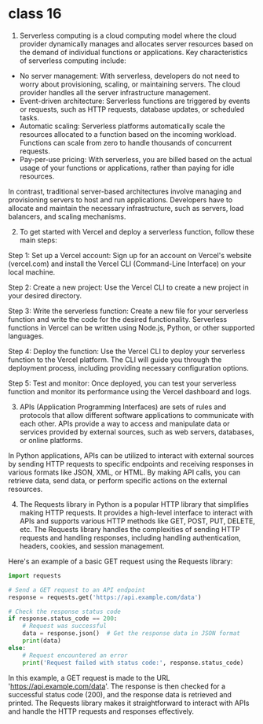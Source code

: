 # class 16
1. Serverless computing is a cloud computing model where the cloud provider dynamically manages and allocates server resources based on the demand of individual functions or applications. Key characteristics of serverless computing include:

- No server management: With serverless, developers do not need to worry about provisioning, scaling, or maintaining servers. The cloud provider handles all the server infrastructure management.
- Event-driven architecture: Serverless functions are triggered by events or requests, such as HTTP requests, database updates, or scheduled tasks.
- Automatic scaling: Serverless platforms automatically scale the resources allocated to a function based on the incoming workload. Functions can scale from zero to handle thousands of concurrent requests.
- Pay-per-use pricing: With serverless, you are billed based on the actual usage of your functions or applications, rather than paying for idle resources.

In contrast, traditional server-based architectures involve managing and provisioning servers to host and run applications. Developers have to allocate and maintain the necessary infrastructure, such as servers, load balancers, and scaling mechanisms.

2. To get started with Vercel and deploy a serverless function, follow these main steps:

Step 1: Set up a Vercel account: Sign up for an account on Vercel's website (vercel.com) and install the Vercel CLI (Command-Line Interface) on your local machine.

Step 2: Create a new project: Use the Vercel CLI to create a new project in your desired directory.

Step 3: Write the serverless function: Create a new file for your serverless function and write the code for the desired functionality. Serverless functions in Vercel can be written using Node.js, Python, or other supported languages.

Step 4: Deploy the function: Use the Vercel CLI to deploy your serverless function to the Vercel platform. The CLI will guide you through the deployment process, including providing necessary configuration options.

Step 5: Test and monitor: Once deployed, you can test your serverless function and monitor its performance using the Vercel dashboard and logs.

3. APIs (Application Programming Interfaces) are sets of rules and protocols that allow different software applications to communicate with each other. APIs provide a way to access and manipulate data or services provided by external sources, such as web servers, databases, or online platforms.

In Python applications, APIs can be utilized to interact with external sources by sending HTTP requests to specific endpoints and receiving responses in various formats like JSON, XML, or HTML. By making API calls, you can retrieve data, send data, or perform specific actions on the external resources.

4. The Requests library in Python is a popular HTTP library that simplifies making HTTP requests. It provides a high-level interface to interact with APIs and supports various HTTP methods like GET, POST, PUT, DELETE, etc. The Requests library handles the complexities of sending HTTP requests and handling responses, including handling authentication, headers, cookies, and session management.

Here's an example of a basic GET request using the Requests library:

```python
import requests

# Send a GET request to an API endpoint
response = requests.get('https://api.example.com/data')

# Check the response status code
if response.status_code == 200:
    # Request was successful
    data = response.json()  # Get the response data in JSON format
    print(data)
else:
    # Request encountered an error
    print('Request failed with status code:', response.status_code)
```

In this example, a GET request is made to the URL 'https://api.example.com/data'. The response is then checked for a successful status code (200), and the response data is retrieved and printed. The Requests library makes it straightforward to interact with APIs and handle the HTTP requests and responses effectively.